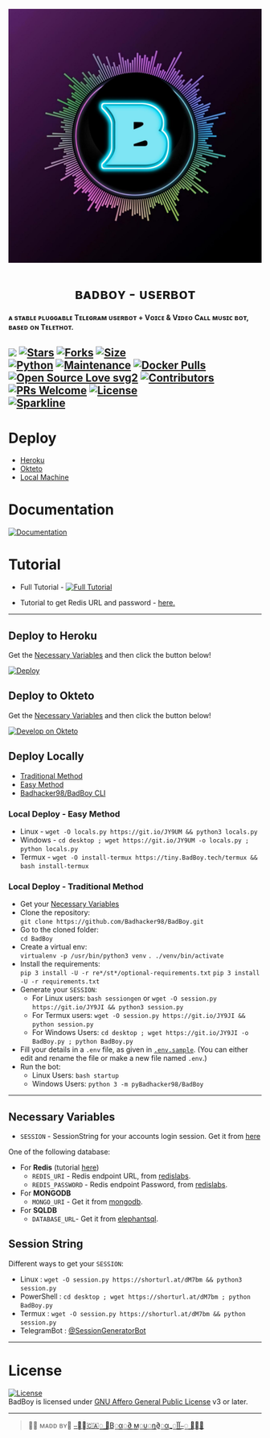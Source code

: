<p align="center">
  <img src="./resources/extras/logo_readme.jpg" alt="Badhacker98.logo">
</p>
<h1 align="center">
  <b>ʙᴀᴅʙᴏʏ - ᴜsᴇʀʙᴏᴛ</b>
</h1>

<b>ᴀ sᴛᴀʙʟᴇ ᴘʟᴜɢɢᴀʙʟᴇ Tᴇʟᴇɢʀᴀᴍ ᴜsᴇʀʙᴏᴛ + Vᴏɪᴄᴇ & Vɪᴅᴇᴏ Cᴀʟʟ ᴍᴜsɪᴄ ʙᴏᴛ, ʙᴀsᴇᴅ ᴏɴ Tᴇʟᴇᴛʜᴏᴛ.</b>

[![](https://img.shields.io/badge/Badhacker98/BadBoy-v0.8-crimson)](#)
[![Stars](https://img.shields.io/github/stars/Badhacker98/BadBoy?style=flat-square&color=yellow)](https://github.com/Badhacker98/BadBoy/stargazers)
[![Forks](https://img.shields.io/github/forks/Badhacker98/BadBoy?style=flat-square&color=orange)](https://github.com/Badhacker98/BadBoy/fork)
[![Size](https://img.shields.io/github/repo-size/Badhacker98/BadBoy?style=flat-square&color=green)](https://github.com/Badhacker98/BadBoy/)   
[![Python](https://img.shields.io/badge/Python-v3.10.3-blue)](https://www.python.org/)
[![Maintenance](https://img.shields.io/badge/Maintained%3F-yes-green.svg)](https://github.com/Badhacker98/BadBoy/graphs/commit-activity)
[![Docker Pulls](https://img.shields.io/docker/pulls/theBadhacker98/BadBoy?style=flat-square)](https://img.shields.io/docker/pulls/theBadhacker98/BadBoy?style=flat-square)   
[![Open Source Love svg2](https://badges.frapsoft.com/os/v2/open-source.svg?v=103)](https://github.com/Badhacker98/BadBoy)
[![Contributors](https://img.shields.io/github/contributors/Badhacker98/BadBoy?style=flat-square&color=green)](https://github.com/Badhacker98/BadBoy/graphs/contributors)
[![PRs Welcome](https://img.shields.io/badge/PRs-welcome-brightgreen.svg?style=flat-square)](https://makeapullrequest.com)
[![License](https://img.shields.io/badge/License-AGPL-blue)](https://github.com/Badhacker98/BadBoy/blob/main/LICENSE)   
[![Sparkline](https://stars.medv.io/Badhacker98/BadBoy.svg)](https://stars.medv.io/Badhacker98/BadBoy)
----

# Deploy
- [Heroku](#deploy-to-heroku)
- [Okteto](#deploy-to-okteto)
- [Local Machine](#deploy-locally)

# Documentation 
[![Documentation](https://img.shields.io/badge/Documentation-Badhacker98/BadBoy-blue)](http://Badhacker98/BadBoy.tech/)

# Tutorial 
- Full Tutorial - [![Full Tutorial](https://img.shields.io/badge/Watch%20Now-blue)](https://www.youtube.com/watch?v=0wAV7pUzhDQ)

- Tutorial to get Redis URL and password - [here.](./resources/extras/redistut.md)
---

## Deploy to Heroku
Get the [Necessary Variables](#Necessary-Variables) and then click the button below!  

[![Deploy](https://www.herokucdn.com/deploy/button.svg)](https://deploy.Badhacker98/BadBoy.tech)

## Deploy to Okteto
Get the [Necessary Variables](#Necessary-Variables) and then click the button below!

[![Develop on Okteto](https://okteto.com/develop-okteto.svg)](https://cloud.okteto.com/deploy?repository=https://github.com/Badhacker98/BadBoy)

## Deploy Locally
- [Traditional Method](#local-deploy---traditional-method)
- [Easy Method](#local-deploy---easy-method)
- [Badhacker98/BadBoy CLI](#Badhacker98/BadBoy-cli)

### Local Deploy - Easy Method
- Linux - `wget -O locals.py https://git.io/JY9UM && python3 locals.py`
- Windows - `cd desktop ; wget https://git.io/JY9UM -o locals.py ; python locals.py`
- Termux - `wget -O install-termux https://tiny.BadBoy.tech/termux && bash install-termux`

### Local Deploy - Traditional Method
- Get your [Necessary Variables](#Necessary-Variables)
- Clone the repository:    
`git clone https://github.com/Badhacker98/BadBoy.git`
- Go to the cloned folder:    
`cd BadBoy`
- Create a virtual env:      
`virtualenv -p /usr/bin/python3 venv`
`. ./venv/bin/activate`
- Install the requirements:      
`pip 3 install -U -r re*/st*/optional-requirements.txt`
`pip 3 install -U -r requirements.txt`
- Generate your `SESSION`:
  - For Linux users:
    `bash sessiongen`
     or
    `wget -O session.py https://git.io/JY9JI && python3 session.py`
  - For Termux users:
    `wget -O session.py https://git.io/JY9JI && python session.py`
  - For Windows Users:
`cd desktop ; wget https://git.io/JY9JI -o BadBoy.py ; python BadBoy.py`
- Fill your details in a `.env` file, as given in [`.env.sample`](https://github.com/Badhacker98/BadBoy/blob/main/.env.sample).
(You can either edit and rename the file or make a new file named `.env`.)
- Run the bot:
  - Linux Users:
   `bash startup`
  - Windows Users:
    `python 3 -m pyBadhacker98/BadBoy`

---

## Necessary Variables
- `SESSION` - SessionString for your accounts login session. Get it from [here](#Session-String)

One of the following database:
- For **Redis** (tutorial [here](./resources/extras/redistut.md))
  - `REDIS_URI` - Redis endpoint URL, from [redislabs](http://redislabs.com/).
  - `REDIS_PASSWORD` - Redis endpoint Password, from [redislabs](http://redislabs.com/).
- For **MONGODB**
  - `MONGO_URI` - Get it from [mongodb](https://mongodb.com/atlas).
- For **SQLDB**
  - `DATABASE_URL`- Get it from [elephantsql](https://elephantsql.com).

## Session String
Different ways to get your `SESSION`:
* Linux : `wget -O session.py https://shorturl.at/dM7bm && python3 session.py`
* PowerShell : `cd desktop ; wget https://shorturl.at/dM7bm ; python BadBoy.py`
* Termux : `wget -O session.py https://shorturl.at/dM7bm && python session.py`
* TelegramBot : [@SessionGeneratorBot](http://t.me/Pbxx_String_Bot)

---

# License
[![License](https://www.gnu.org/graphics/agplv3-155x51.png)](LICENSE)   
BadBoy is licensed under [GNU Affero General Public License](https://www.gnu.org/licenses/agpl-3.0.en.html) v3 or later.

---

>🤌🏻 ᴍᴀᴅᴅ ʙʏ🌸 [⎯꯭̽🇨🇦꯭꯭ ⃪В꯭α꯭∂ ꯭м꯭υ꯭η∂꯭α_꯭آآ⎯꯭ ꯭̽🌸](https://t.me/ll_BAD_MUNDA_ll)
